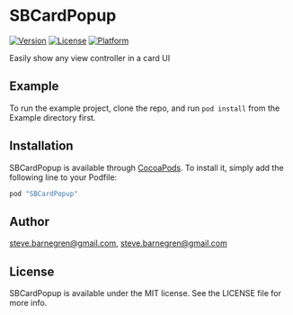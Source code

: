 # SBCardPopup

[![Version](https://img.shields.io/cocoapods/v/SBCardPopup.svg?style=flat)](http://cocoapods.org/pods/SBCardPopup)
[![License](https://img.shields.io/cocoapods/l/SBCardPopup.svg?style=flat)](http://cocoapods.org/pods/SBCardPopup)
[![Platform](https://img.shields.io/cocoapods/p/SBCardPopup.svg?style=flat)](http://cocoapods.org/pods/SBCardPopup)

Easily show any view controller in a card UI

## Example

To run the example project, clone the repo, and run `pod install` from the Example directory first.


## Installation

SBCardPopup is available through [CocoaPods](http://cocoapods.org). To install
it, simply add the following line to your Podfile:

```ruby
pod "SBCardPopup"
```

## Author

steve.barnegren@gmail.com, steve.barnegren@gmail.com

## License

SBCardPopup is available under the MIT license. See the LICENSE file for more info.
